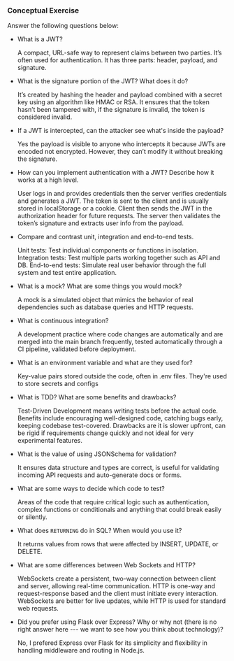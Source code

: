 ### Conceptual Exercise

Answer the following questions below:

- What is a JWT?

  A compact, URL-safe way to represent claims between two parties. It’s often used for authentication. It has three parts: header, payload, and signature.


- What is the signature portion of the JWT?  What does it do?

  It’s created by hashing the header and payload combined with a secret key using an algorithm like HMAC or RSA. It ensures that the token hasn’t been tampered with, if the signature is invalid, the token is considered invalid.


- If a JWT is intercepted, can the attacker see what's inside the payload?
  
  Yes the payload is visible to anyone who intercepts it because JWTs are encoded not encrypted. However, they can’t modify it without breaking the signature.


- How can you implement authentication with a JWT?  Describe how it works at a high level.

  User logs in and provides credentials then the server verifies credentials and generates a JWT. The token is sent to the client and is usually stored in localStorage or a cookie. Client then sends the JWT in the authorization header for future requests. The server then validates the token’s signature and extracts user info from the payload.


- Compare and contrast unit, integration and end-to-end tests.

  Unit tests: Test individual components or functions in isolation.
  Integration tests: Test multiple parts working together such as API and DB.
  End-to-end tests: Simulate real user behavior through the full system and test entire application.


- What is a mock? What are some things you would mock?

  A mock is a simulated object that mimics the behavior of real dependencies such as database queries and HTTP requests.


- What is continuous integration?

  A development practice where code changes are automatically and are merged into the main branch frequently, tested automatically 
  through a CI pipeline, validated before deployment.


- What is an environment variable and what are they used for?

  Key-value pairs stored outside the code, often in .env files. They're used to store secrets and configs


- What is TDD? What are some benefits and drawbacks?

  Test-Driven Development means writing tests before the actual code. Benefits include encouraging well-designed code, catching bugs early, keeping codebase test-covered. Drawbacks are it is slower upfront, can be rigid if requirements change quickly and not ideal for very experimental features.


- What is the value of using JSONSchema for validation?

  It ensures data structure and types are correct, is useful for validating incoming API requests and auto-generate docs or forms.


- What are some ways to decide which code to test?

  Areas of the code that require critical logic such as authentication, complex functions or conditionals and anything that could break easily or silently. 


- What does `RETURNING` do in SQL? When would you use it?
  
  It returns values from rows that were affected by INSERT, UPDATE, or DELETE.


- What are some differences between Web Sockets and HTTP?

  WebSockets create a persistent, two-way connection between client and server, allowing real-time communication. HTTP is one-way and request-response based and the client must initiate every interaction. WebSockets are better for live updates, while HTTP is used for standard web requests.


- Did you prefer using Flask over Express? Why or why not (there is no right
  answer here --- we want to see how you think about technology)?

  No, I prefered Express over Flask for its simplicity and flexibility in handling middleware and routing in Node.js.